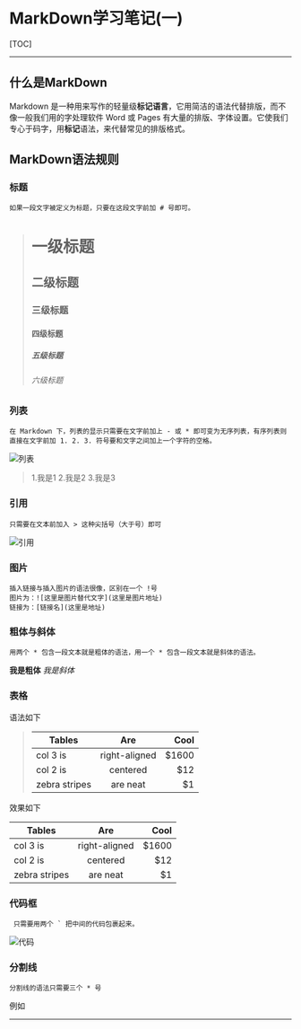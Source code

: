 # MarkDown学习笔记(一)
[TOC]
* * *

## 什么是MarkDown
Markdown 是一种用来写作的轻量级**标记语言**，它用简洁的语法代替排版，而不像一般我们用的字处理软件 Word 或 Pages 有大量的排版、字体设置。它使我们专心于码字，用**标记**语法，来代替常见的排版格式。

## MarkDown语法规则
### 标题
    如果一段文字被定义为标题，只要在这段文字前加 # 号即可。

> # 一级标题
> ## 二级标题
> ### 三级标题
> #### 四级标题
> ##### 五级标题
> ###### 六级标题

### 列表
    在 Markdown 下，列表的显示只需要在文字前加上 - 或 * 即可变为无序列表，有序列表则直接在文字前加 1. 2. 3. 符号要和文字之间加上一个字符的空格。
![列表](http://ww4.sinaimg.cn/large/6aee7dbbgw1effew5aftij20d80bz3yw.jpg)
> 1.我是1
> 2.我是2
> 3.我是3

### 引用
    只需要在文本前加入 > 这种尖括号（大于号）即可
![引用](http://ww3.sinaimg.cn/large/6aee7dbbgw1effezhonxlj20e009c3yu.jpg)

### 图片
    插入链接与插入图片的语法很像，区别在一个 !号
    图片为：![这里是图片替代文字](这里是图片地址)
    链接为：[链接名](这里是地址)

### 粗体与斜体
    用两个 * 包含一段文本就是粗体的语法，用一个 * 包含一段文本就是斜体的语法。
**我是粗体**
*我是斜体*

### 表格
语法如下
> | Tables        | Are           | Cool  |
> | ------------- |:-------------:| -----:|
> | col 3 is      | right-aligned | $1600 |
> | col 2 is      | centered      |   $12 |
> | zebra stripes | are neat      |    $1 |

效果如下

| Tables        | Are           | Cool  |
| ------------- |:-------------:| -----:|
| col 3 is      | right-aligned | $1600 |
| col 2 is      | centered      |   $12 |
| zebra stripes | are neat      |    $1 |

### 代码框
     只需要用两个 ` 把中间的代码包裹起来。
![代码](http://ww3.sinaimg.cn/large/6aee7dbbgw1effg1lsa97j20lt0a8dgs.jpg)

### 分割线
    分割线的语法只需要三个 * 号
例如
* * *

